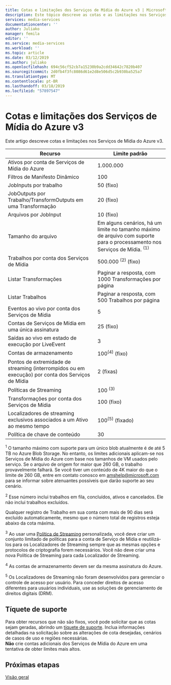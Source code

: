 ```yaml
---
title: Cotas e limitações dos Serviços de Mídia do Azure v3 | Microsoft Docs
description: Este tópico descreve as cotas e as limitações nos Serviços de Mídia do Azure v3
services: media-services
documentationcenter: ''
author: Juliako
manager: femila
editor: ''
ms.service: media-services
ms.workload: ''
ms.topic: article
ms.date: 03/12/2019
ms.author: juliako
ms.openlocfilehash: 694c56cf52cb7a15230b9a2cdd34642c7820b407
ms.sourcegitcommit: 2d0fb4f3fc8086d61e2d8e506d5c2b930ba525a7
ms.translationtype: MT
ms.contentlocale: pt-BR
ms.lasthandoff: 03/18/2019
ms.locfileid: "57897547"
---
```

# <a name="quotas-and-limitations-in-azure-media-services-v3"></a>Cotas e limitações dos Serviços de Mídia do Azure v3

Este artigo descreve cotas e limitações nos Serviços de Mídia do Azure v3.

| Recurso | Limite padrão | 
| --- | --- | 
| Ativos por conta de Serviços de Mídia do Azure | 1.000.000|
| Filtros de Manifesto Dinâmico|100|
| JobInputs por trabalho | 50  (fixo)|
| JobOutputs por Trabalho/TransformOutputs em uma Transformação | 20 (fixo) |
| Arquivos por JobInput|10 (fixo)|
| Tamanho do arquivo| Em alguns cenários, há um limite no tamanho máximo de arquivo com suporte para o processamento nos Serviços de Mídia. <sup>(1)</sup> |
| Trabalhos por conta dos Serviços de Mídia | 500.000 <sup>(2)</sup> (fixo)|
| Listar Transformações|Paginar a resposta, com 1000 Transformações por página|
| Listar Trabalhos|Paginar a resposta, com 500 Trabalhos por página|
| Eventos ao vivo por conta dos Serviços de Mídia |5|
| Contas de Serviços de Mídia em uma única assinatura | 25 (fixo) |
| Saídas ao vivo em estado de execução por LiveEvent |3|
| Contas de armazenamento | 100<sup>(4)</sup> (fixo) |
| Pontos de extremidade de streaming (interrompidos ou em execução) por conta dos Serviços de Mídia|2 (fixas)|
| Políticas de Streaming | 100 <sup>(3)</sup> |
| Transformações por conta dos Serviços de Mídia | 100  (fixo)|
| Localizadores de streaming exclusivos associados a um Ativo ao mesmo tempo | 100<sup>(5)</sup> (fixado) |
| Política de chave de conteúdo |30 | 

<sup>1</sup> O tamanho máximo com suporte para um único blob atualmente é de até 5 TB no Azure Blob Storage. No entanto, os limites adicionais aplicam-se nos Serviços de Mídia do Azure com base nos tamanhos de VM usados pelo serviço. Se o arquivo de origem for maior que 260 GB, o trabalho provavelmente falhará. Se você tiver um conteúdo de 4K maior do que o limite de 260 GB, entre em contato conosco em amshelp@microsoft.com para se informar sobre atenuantes possíveis que darão suporte ao seu cenário.

<sup>2</sup> Esse número inclui trabalhos em fila, concluídos, ativos e cancelados. Ele não inclui trabalhos excluídos. 

Qualquer registro de Trabalho em sua conta com mais de 90 dias será excluído automaticamente, mesmo que o número total de registros esteja abaixo da cota máxima. 

<sup>3</sup> Ao usar uma [Política de Streaming](https://docs.microsoft.com/rest/api/media/streamingpolicies) personalizada, você deve criar um conjunto limitado de políticas para a conta de Serviço de Mídia e reutilizá-los para os Localizadores de Streaming sempre que as mesmas opções e protocolos de criptografia forem necessários. Você não deve criar uma nova Política de Streaming para cada Localizador de Streaming.

<sup>4</sup> As contas de armazenamento devem ser da mesma assinatura do Azure.

<sup>5</sup> Os Localizadores de Streaming não foram desenvolvidos para gerenciar o controle de acesso por usuário. Para conceder direitos de acesso diferentes para usuários individuais, use as soluções de gerenciamento de direitos digitais (DRM).

## <a name="support-ticket"></a>Tíquete de suporte

Para obter recursos que não são fixos, você pode solicitar que as cotas sejam geradas, abrindo um [tíquete de suporte](https://portal.azure.com/#blade/Microsoft_Azure_Support/HelpAndSupportBlade/newsupportrequest). Inclua informações detalhadas na solicitação sobre as alterações de cota desejadas, cenários de casos de uso e regiões necessárias. <br/>**Não** crie contas adicionais dos Serviços de Mídia do Azure em uma tentativa de obter limites mais altos.

## <a name="next-steps"></a>Próximas etapas

[Visão geral](media-services-overview.md)

